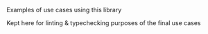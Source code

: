 Examples of use cases using this library

Kept here for linting & typechecking purposes of the final use cases
